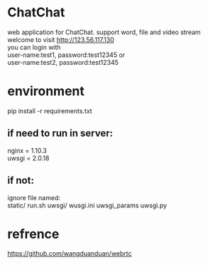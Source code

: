 # ChatChat
web application for ChatChat. support word, file and video stream  
welcome to visit http://123.56.117.130  
you can login with  
user-name:test1, password:test12345 or  
user-name:test2, password:test12345  

# environment
pip install -r requirements.txt

## if need to run in server:
nginx = 1.10.3  
uwsgi = 2.0.18  
## if not:
ignore file named:  
static/ run.sh uwsgi/ wusgi.ini uwsgi_params uwsgi.py

# refrence
https://github.com/wangduanduan/webrtc
